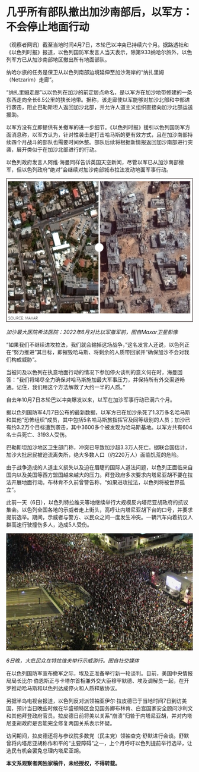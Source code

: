 # 几乎所有部队撤出加沙南部后，以军方：不会停止地面行动

（观察者网讯）截至当地时间4月7日，本轮巴以冲突已持续六个月。据路透社和《以色列时报》报道，以色列国防军发言人当天表示，除第933纳哈尔旅外，以色列军方已从加沙南部地区撤出所有地面部队。

纳哈尔旅的任务是保卫从以色列南部边境延伸至加沙海岸的“纳扎里姆（Netzarim）走廊”。

“纳扎里姆走廊”以以色列在加沙的前定居点命名，是以军方在加沙地带修建的一条东西走向全长6.5公里的狭长地带。据称，该走廊使以军能够对加沙北部和中部进行袭击，阻止巴勒斯坦人返回加沙北部，并允许人道主义组织直接向加沙北部运送援助。

以军方没有立即提供有关撤军的进一步细节。《以色列时报》援引以色列国防军方面消息称，以军方认为，针对性袭击是打击哈马斯的更有效方式，且在加沙南部持续四个月战斗的部队也需要时间休整。部队后续将根据新情报返回加沙南部进行突袭，展开类似于在加沙北部进行的行动。

以色列政府发言人阿维·海曼同样告诉英国天空新闻，尽管以军已从加沙南部撤军，但以色列政府“绝对”会继续对加沙南部城市拉法发动地面军事行动。

![194316541747d2a37b66b30a59f3885d.jpg](https://raw.githubusercontent.com/qqhsx/qqnews_image/main/2024/04/07/几乎所有部队撤出加沙南部后，以军方：不会停止地面行动/194316541747d2a37b66b30a59f3885d.jpg)

 _加沙最大医院希法医院：2022年6月对比以军撤军前，图自Maxar卫星影像_

“如果我们不继续进攻拉法，我们就会输掉这场战争，”这名发言人还说，以色列正在“努力推进”其目标，即摧毁哈马斯、将剩余的人质带回家并“确保加沙不会对我们构成威胁”。

当被问及以色列在执意地面行动的情况下参加停火谈判的意义何在时，海曼回答：“我们将竭尽全力确保对哈马斯施加最大军事压力，并保持所有外交渠道畅通。记住，我们用这个方法解救了大约一半的人质。”

自去年10月7日本轮巴以冲突爆发以来，以军在加沙军事行动已满六个月。

据以色列国防军4月7日公布的最新数据，以军方已在加沙杀死了1.3万多名哈马斯和其他“恐怖组织”成员，其中包括5名哈马斯旅指挥官及同等级别的人员；加沙已有约3.2万个目标遭到袭击，其中3600多个被发现为哈马斯基地。以军方共有604名士兵死亡、3193人受伤。

巴勒斯坦加沙地区卫生部门称，冲突已导致加沙超3.3万人死亡。据联合国估计，加沙大批居民被迫流离失所，绝大多数人口（约220万人）面临饥荒的危险。

由于战争造成的人道主义损失以及迫在眉睫的国际人道法问题，以色列正面临来自国内以及美国等西方盟国越来越大的压力。拜登政府多次要求内塔尼亚胡不要在拉法开展地面行动。布林肯不久前曾警告称，“如果进攻拉法，以色列将被世界孤立”。

此前一天（6日），以色列特拉维夫等地继续举行大规模反内塔尼亚胡政府的抗议集会。以色列全国各地的示威者走上街头，高呼让内塔尼亚胡下台的口号，并要求提前选举。期间，示威者与警方、以民众之间一度发生冲突。一辆汽车向着抗议人群高速行驶撞伤多人，造成5人受伤。

![9c627a83513f2037ad8e071a1fe60d33.jpg](https://raw.githubusercontent.com/qqhsx/qqnews_image/main/2024/04/07/几乎所有部队撤出加沙南部后，以军方：不会停止地面行动/9c627a83513f2037ad8e071a1fe60d33.jpg)

_6日晚，大批民众在特拉维夫举行示威游行。图自社交媒体_

在以色列国防军宣布撤军之际，埃及正准备举行新一轮谈判。目前，美国中央情报局局长比尔·伯恩斯正与卡塔尔首相兼外交大臣穆罕默德、埃及调解员一起，在开罗推动哈马斯和以色列达成停火和人质释放协议。

另据半岛电视台报道，以色列反对派领袖亚伊尔·拉皮德已于当地时间7日到访美国，预计当日晚些时候在华盛顿特区会见国务卿布林肯、白宫国家安全顾问沙利文和其他拜登政府官员。拉皮德日前将美以关系“崩溃”归咎于内塔尼亚胡，并对内塔尼亚胡政府是否能完全修复两国关系表示怀疑。

访问期间，拉皮德还将与参议院多数党（民主党）领袖查克·舒默进行会谈。舒默曾将内塔尼亚胡称作和平的“主要障碍”之一，上个月呼吁以色列提前举行选举，让选民有机会罢免总理内塔尼亚胡。

**本文系观察者网独家稿件，未经授权，不得转载。**

